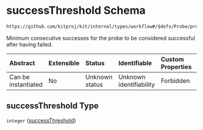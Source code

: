 # successThreshold Schema

```txt
https://github.com/kitproj/kit/internal/types/workflow#/$defs/Probe/properties/successThreshold
```

Minimum consecutive successes for the probe to be considered successful after having failed.

| Abstract            | Extensible | Status         | Identifiable            | Custom Properties | Additional Properties | Access Restrictions | Defined In                                                                      |
| :------------------ | :--------- | :------------- | :---------------------- | :---------------- | :-------------------- | :------------------ | :------------------------------------------------------------------------------ |
| Can be instantiated | No         | Unknown status | Unknown identifiability | Forbidden         | Allowed               | none                | [workflow.schema.json\*](../../out/workflow.schema.json "open original schema") |

## successThreshold Type

`integer` ([successThreshold](workflow-defs-probe-properties-successthreshold.md))
